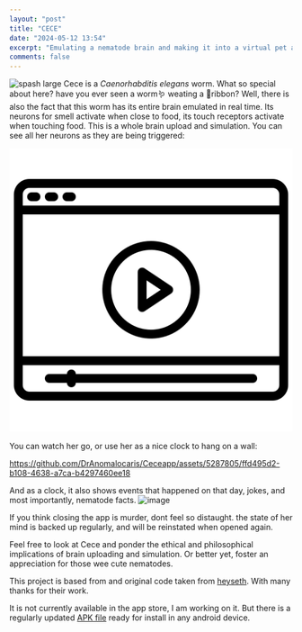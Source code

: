 ```yaml
---
layout: "post"
title: "CECE"
date: "2024-05-12 13:54"
excerpt: "Emulating a nematode brain and making it into a virtual pet app."
comments: false
---
```


![spash large](https://github.com/DrAnomalocaris/Ceceapp/assets/5287805/45661944-d853-489f-9396-b6d31fc1e621)
Cece is a *Caenorhabditis elegans* worm. What so special about here? have you ever seen a worm🪱 weating a 🎀ribbon? 
Well, there is also the fact that this worm has its entire brain emulated in real time. Its neurons for smell activate when close to food, its touch receptors activate when touching food. 
This is a whole brain upload and simulation. You can see all her neurons as they are being triggered:



[![Watch the video](img/vidThumbnail.png)](https://github.com/DrAnomalocaris/Ceceapp/assets/5287805/013d15f0-f291-4e5c-80e2-03c61de4fe27)

You can watch her go, or use her as a nice clock to hang on a wall:

https://github.com/DrAnomalocaris/Ceceapp/assets/5287805/ffd495d2-b108-4638-a7ca-b4297460ee18

And as a clock, it also shows events that happened on that day, jokes, and most importantly, nematode facts.
![image](https://github.com/DrAnomalocaris/Ceceapp/assets/5287805/0b6d9625-3daf-4cc6-a173-b2e8cb7cd986)


If you think closing the app is murder, dont feel so distaught. the state of her mind is backed up regularly, and will be reinstated when opened again. 

Feel free to look at Cece and ponder the ethical and philosophical implications of brain uploading and simulation. Or better yet, foster an appreciation for those wee cute nematodes.

This project is based from and original code taken from [heyseth](https://github.com/heyseth/worm-sim). With many thanks for their work.

It is not currently available in the app store, I am working on it. But there is a regularly updated [APK file](https://github.com/DrAnomalocaris/Ceceapp/blob/master/app/release/app-release.apk) ready for install in any android device.
